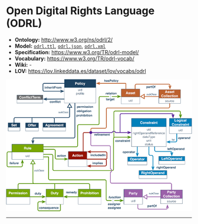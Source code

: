 # Open Digital Rights Language (ODRL)

- **Ontology:** http://www.w3.org/ns/odrl/2/
- **Model:** [`odrl.ttl`](local/odrl.ttl), [`odrl.json`](local/odrl.json), [`odrl.xml`](local/odrl.xml)
- **Specification:** https://www.w3.org/TR/odrl-model/
- **Vocabulary:** https://www.w3.org/TR/odrl-vocab/
- **Wiki:** -
- **LOV:** https://lov.linkeddata.es/dataset/lov/vocabs/odrl

![](images/model.edited-small.png)

---

